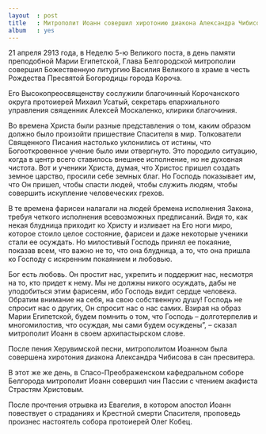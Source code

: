 ```yaml
---
layout  : post
title   : Митрополит Иоанн совершил хиротонию диакона Александра Чибисова в сан пресвитера
album   : yes
---
```

21 апреля 2913 года, в Неделю 5-ю Великого поста, в день памяти преподобной Марии Египетской, Глава Белгородской митрополии совершил Божественную литургию Василия Великого в храме в честь Рождества Пресвятой Богородицы города Короча.

Его Высокопреосвященству сослужили благочинный Корочанского округа протоиерей Михаил Усатый, секретарь епархиального управления священник Алексей Москаленко, клирики благочиния.

Во времена Христа были разные представления о том, каким образом должно было произойти пришествие Спасителя в мир. Толкователи Священного Писания настолько уклонились от истины, что Богооткровенное учение было ими отвергнуто. Это породило ситуацию, когда в центр всего ставилось внешнее исполнение, но не духовная чистота. Вот и ученики Христа, думая, что Христос пришел создать земное царство, просили себе земных благ. Но Господь показывает им, что Он пришел, чтобы спасти людей, чтобы служить людям, чтобы совершить искупление человеческих грехов.

В те времена фарисеи налагали на людей бремена исполнения Закона, требуя четкого исполнения всевозможных предписаний. Видя то, как некая блудница приходит ко Христу и изливает на Его ноги миро, которое стоило целое состояние, фарисеи и даже некоторые ученики стали ее осуждать. Но милостивый Господь принял ее покаяние, показав всем, что важно не то, что она блудница, а то, что она пришла ко Господу с искренним покаянием и любовью.

Бог есть любовь. Он простит нас, укрепить и поддержит нас, несмотря на то, кто придет к нему. Мы не должны никого осуждать, дабы не уподобиться этим фарисеям, ибо Господь видит сердце человека. Обратим внимание на себя, на свою собственную душу! Господь не спросит нас о других, Он спросит нас о нас самих. Взирая на образ Марии Египетской, будем помнить о том, что Господь – долготерпелив и многомилостив, что осуждая, мы сами будем осуждены”, – сказал митрополит Иоанн в своем архипастырском слове.

После пения Херувимской песни, митрополитом Иоанном была совершена хиротония диакона Александра Чибисова в сан пресвитера.

В этот же же день, в Спасо-Преображенском кафедральном соборе Белгорода митрополит Иоанн совершил чин Пассии с чтением акафиста Страстям Христовым.

После прочтения отрывка из Евагелия, в котором апостол Иоанн повествует о страданиях и Крестной смерти Спасителя, проповедь произнес настоятель собора протоиерей Олег Кобец.
